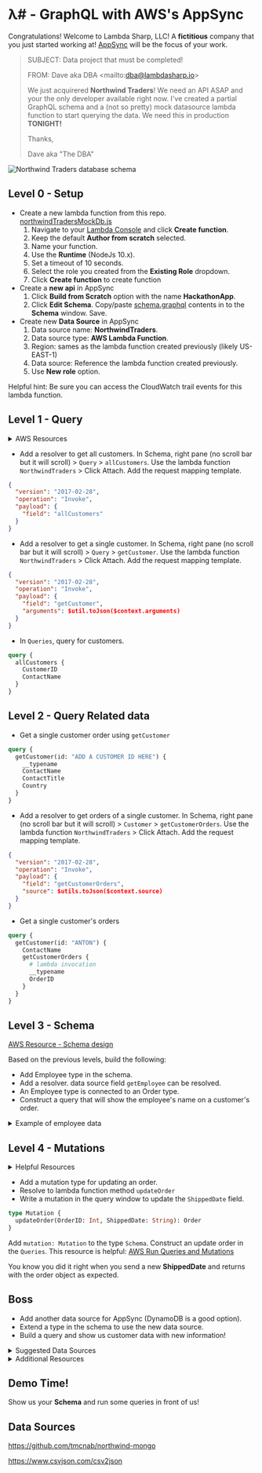 # λ# - GraphQL with AWS's AppSync

Congratulations! Welcome to Lambda Sharp, LLC! A **fictitious** company that you just started working at! [AppSync](https://aws.amazon.com/appsync/) will be the focus of your work.

> SUBJECT: Data project that must be completed!
>
> FROM: Dave aka DBA <mailto:<dba@lambdasharp.io>>
>
> We just acquirered **Northwind Traders**! We need an API ASAP and your the only developer available right now. I've created a partial GraphQL schema and a (not so pretty) mock datasource lambda function to start querying the data. We need this in production **TONIGHT!**
>
> Thanks,
>
> Dave aka "The DBA"

![Northwind Traders database schema](http://archive.oreilly.com/oreillyschool/courses/dba3/images/FinalProject/Northwind.png)

## Level 0 - Setup

- Create a new lambda function from this repo. [northwindTradersMockDb.js](src/northwindTradersMockDb.js)
  1. Navigate to your [Lambda Console](console.aws.amazon.com/lambda) and click **Create function**.
  2. Keep the default **Author from scratch** selected.
  3. Name your function.
  4. Use the **Runtime** (NodeJs 10.x).
  5. Set a timeout of 10 seconds.
  6. Select the role you created from the **Existing Role** dropdown.
  7. Click **Create function** to create function
- Create a **new api** in AppSync
  1. Click **Build from Scratch** option with the name **HackathonApp**.
  2. Click **Edit Schema**. Copy/paste [schema.graphql](src/schema.graphql) contents in to the **Schema** window. Save.
- Create new **Data Source** in AppSync
  1. Data source name: **NorthwindTraders**.
  2. Data source type: **AWS Lambda Function**.
  3. Region: sames as the lambda function created previously (likely US-EAST-1)
  4. Data source: Reference the lambda function created previously.
  5. Use **New role** option.

Helpful hint: Be sure you can access the CloudWatch trail events for this lambda function.

## Level 1 - Query

<details>
  <summary>AWS Resources</summary>
  
  * [Quick Start](https://docs.aws.amazon.com/appsync/latest/devguide/quickstart-write-queries.html)
  * [Configure Resolvers](https://docs.aws.amazon.com/appsync/latest/devguide/configuring-resolvers.html)
  * [Lambda Resolvers](https://docs.aws.amazon.com/appsync/latest/devguide/tutorial-lambda-resolvers.html)
  
</details>

- Add a resolver to get all customers. In Schema, right pane (no scroll bar but it will scroll) > `Query` > `allCustomers`. Use the lambda function `NorthwindTraders` > Click Attach. Add the request mapping template.

```json
{
  "version": "2017-02-28",
  "operation": "Invoke",
  "payload": {
    "field": "allCustomers"
  }
}
```

- Add a resolver to get a single customer. In Schema, right pane (no scroll bar but it will scroll) > `Query` > `getCustomer`. Use the lambda function `NorthwindTraders` > Click Attach. Add the request mapping template.

```json
{
  "version": "2017-02-28",
  "operation": "Invoke",
  "payload": {
    "field": "getCustomer",
    "arguments": $util.toJson($context.arguments)
  }
}
```

- In `Queries`, query for customers.

```graphql
query {
  allCustomers {
    CustomerID
    ContactName
  }
}
```

## Level 2 - Query Related data

- Get a single customer order using `getCustomer`

```graphql
query {
  getCustomer(id: "ADD A CUSTOMER ID HERE") {
    __typename
    ContactName
    ContactTitle
    Country
  }
}
```

- Add a resolver to get orders of a single customer. In Schema, right pane (no scroll bar but it will scroll) > `Customer` > `getCustomerOrders`. Use the lambda function `NorthwindTraders` > Click Attach. Add the request mapping template.

```json
{
  "version": "2017-02-28",
  "operation": "Invoke",
  "payload": {
    "field": "getCustomerOrders",
    "source": $utils.toJson($context.source)
  }
}
```

- Get a single customer's orders

```graphql
query {
  getCustomer(id: "ANTON") {
    ContactName
    getCustomerOrders {
      # lambda invocation
      __typename
      OrderID
    }
  }
}
```

## Level 3 - Schema

[AWS Resource - Schema design](https://docs.aws.amazon.com/appsync/latest/devguide/designing-your-schema.html)

Based on the previous levels, build the following:

- Add Employee type in the schema.
- Add a resolver. data source field `getEmployee` can be resolved.
- An Employee type is connected to an Order type.
- Construct a query that will show the employee's name on a customer's order.

<details>
  <summary>Example of employee data</summary>

```json
{
  "EmployeeID": 9,
  "LastName": "Dodsworth",
  "FirstName": "Anne",
  "Title": "Sales Representative",
  "TitleOfCourtesy": "Ms.",
  "BirthDate": "1966-01-27 00:00:00.000",
  "HireDate": "1994-11-15 00:00:00.000",
  "Address": "7 Houndstooth Rd.",
  "City": "London",
  "Region": "NULL",
  "PostalCode": "WG2 7LT",
  "Country": "UK",
  "HomePhone": "(71) 555-4444",
  "Extension": 452,
  "Photo": "",
  "Notes": "Anne has a BA degree in English from St. Lawrence College.  She is fluent in French and German.",
  "ReportsTo": 5,
  "PhotoPath": "http://accweb/emmployees/davolio.bmp"
}
```

</details>

## Level 4 - Mutations

 <details>
  <summary>Helpful Resources</summary>
  * [AWS Resource](https://docs.aws.amazon.com/appsync/latest/devguide/designing-your-schema.html#adding-a-mutation-type)
  * [Quick start writing queries](https://docs.aws.amazon.com/appsync/latest/devguide/quickstart-write-queries.html)
</details>
 
* Add a mutation type for updating an order.
* Resolve to lambda function method `updateOrder`
* Write a mutation in the query window to update the `ShippedDate` field.

```graphql
type Mutation {
  updateOrder(OrderID: Int, ShippedDate: String): Order
}
```

Add `mutation: Mutation` to the type `Schema`.  Construct an update order in the `Queries`.  This resource is helpful: [AWS Run Queries and Mutations](https://docs.aws.amazon.com/appsync/latest/devguide/quickstart-write-queries.html)

You know you did it right when you send a new **ShippedDate** and returns with the order object as expected.

## Boss

- Add another data source for AppSync (DynamoDB is a good option).
- Extend a type in the schema to use the new data source.
- Build a query and show us customer data with new information!

 <details>
  <summary>Suggested Data Sources</summary>
  
  * [JSON Currency Exchange](https://free.currencyconverterapi.com/)
  * [Google Trends](https://trends.google.com/trends/)
</details>

 <details>
  <summary>Additional Resources</summary>
  
  * [Resolver Context Reference](https://docs.aws.amazon.com/appsync/latest/devguide/resolver-context-reference.html)
  * [Building a client](https://docs.aws.amazon.com/appsync/latest/devguide/building-a-client-app-javascript.html)
  * [Common Mistakes](https://docs.aws.amazon.com/appsync/latest/devguide/troubleshooting-and-common-mistakes.html)
</details>

## Demo Time!

Show us your **Schema** and run some queries in front of us!

## Data Sources

https://github.com/tmcnab/northwind-mongo

https://www.csvjson.com/csv2json
